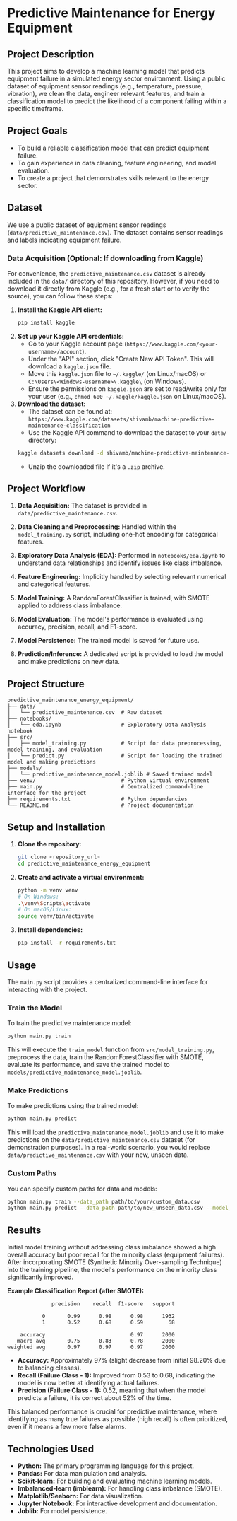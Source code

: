 # Predictive Maintenance for Energy Equipment

## Project Description

This project aims to develop a machine learning model that predicts equipment failure in a simulated energy sector environment. Using a public dataset of equipment sensor readings (e.g., temperature, pressure, vibration), we clean the data, engineer relevant features, and train a classification model to predict the likelihood of a component failing within a specific timeframe.

## Project Goals

*   To build a reliable classification model that can predict equipment failure.
*   To gain experience in data cleaning, feature engineering, and model evaluation.
*   To create a project that demonstrates skills relevant to the energy sector.

## Dataset

We use a public dataset of equipment sensor readings (`data/predictive_maintenance.csv`). The dataset contains sensor readings and labels indicating equipment failure.

### Data Acquisition (Optional: If downloading from Kaggle)

For convenience, the `predictive_maintenance.csv` dataset is already included in the `data/` directory of this repository. However, if you need to download it directly from Kaggle (e.g., for a fresh start or to verify the source), you can follow these steps:

1.  **Install the Kaggle API client:**
    ```bash
    pip install kaggle
    ```
2.  **Set up your Kaggle API credentials:**
    *   Go to your Kaggle account page (`https://www.kaggle.com/<your-username>/account`).
    *   Under the "API" section, click "Create New API Token". This will download a `kaggle.json` file.
    *   Move this `kaggle.json` file to `~/.kaggle/` (on Linux/macOS) or `C:\Users\<Windows-username>\.kaggle\` (on Windows).
    *   Ensure the permissions on `kaggle.json` are set to read/write only for your user (e.g., `chmod 600 ~/.kaggle/kaggle.json` on Linux/macOS).
3.  **Download the dataset:**
    *   The dataset can be found at: `https://www.kaggle.com/datasets/shivamb/machine-predictive-maintenance-classification`
    *   Use the Kaggle API command to download the dataset to your `data/` directory:
    ```bash
    kaggle datasets download -d shivamb/machine-predictive-maintenance-classification -p data/
    ```
    *   Unzip the downloaded file if it's a `.zip` archive.

## Project Workflow

1.  **Data Acquisition:** The dataset is provided in `data/predictive_maintenance.csv`.

2.  **Data Cleaning and Preprocessing:** Handled within the `model_training.py` script, including one-hot encoding for categorical features.
3.  **Exploratory Data Analysis (EDA):** Performed in `notebooks/eda.ipynb` to understand data relationships and identify issues like class imbalance.
4.  **Feature Engineering:** Implicitly handled by selecting relevant numerical and categorical features.
5.  **Model Training:** A RandomForestClassifier is trained, with SMOTE applied to address class imbalance.
6.  **Model Evaluation:** The model's performance is evaluated using accuracy, precision, recall, and F1-score.
7.  **Model Persistence:** The trained model is saved for future use.
8.  **Prediction/Inference:** A dedicated script is provided to load the model and make predictions on new data.

## Project Structure

```
predictive_maintenance_energy_equipment/
├── data/
│   └── predictive_maintenance.csv  # Raw dataset
├── notebooks/
│   └── eda.ipynb                   # Exploratory Data Analysis notebook
├── src/
│   ├── model_training.py           # Script for data preprocessing, model training, and evaluation
│   └── predict.py                  # Script for loading the trained model and making predictions
├── models/
│   └── predictive_maintenance_model.joblib # Saved trained model
├── venv/                           # Python virtual environment
├── main.py                         # Centralized command-line interface for the project
├── requirements.txt                # Python dependencies
└── README.md                       # Project documentation
```

## Setup and Installation

1.  **Clone the repository:**
    ```bash
    git clone <repository_url>
    cd predictive_maintenance_energy_equipment
    ```
2.  **Create and activate a virtual environment:**
    ```bash
    python -m venv venv
    # On Windows:
    .\venv\Scripts\activate
    # On macOS/Linux:
    source venv/bin/activate
    ```
3.  **Install dependencies:**
    ```bash
    pip install -r requirements.txt
    ```

## Usage

The `main.py` script provides a centralized command-line interface for interacting with the project.

### Train the Model

To train the predictive maintenance model:

```bash
python main.py train
```

This will execute the `train_model` function from `src/model_training.py`, preprocess the data, train the RandomForestClassifier with SMOTE, evaluate its performance, and save the trained model to `models/predictive_maintenance_model.joblib`.

### Make Predictions

To make predictions using the trained model:

```bash
python main.py predict
```

This will load the `predictive_maintenance_model.joblib` and use it to make predictions on the `data/predictive_maintenance.csv` dataset (for demonstration purposes). In a real-world scenario, you would replace `data/predictive_maintenance.csv` with your new, unseen data.

### Custom Paths

You can specify custom paths for data and models:

```bash
python main.py train --data_path path/to/your/custom_data.csv
python main.py predict --data_path path/to/new_unseen_data.csv --model_path path/to/your/custom_model.joblib
```

## Results

Initial model training without addressing class imbalance showed a high overall accuracy but poor recall for the minority class (equipment failures). After incorporating SMOTE (Synthetic Minority Over-sampling Technique) into the training pipeline, the model's performance on the minority class significantly improved.

**Example Classification Report (after SMOTE):**

```
              precision    recall  f1-score   support

           0       0.99      0.98      0.98      1932
           1       0.52      0.68      0.59        68

    accuracy                           0.97      2000
   macro avg       0.75      0.83      0.78      2000
weighted avg       0.97      0.97      0.97      2000
```

*   **Accuracy:** Approximately 97% (slight decrease from initial 98.20% due to balancing classes).
*   **Recall (Failure Class - 1):** Improved from 0.53 to 0.68, indicating the model is now better at identifying actual failures.
*   **Precision (Failure Class - 1):** 0.52, meaning that when the model predicts a failure, it is correct about 52% of the time.

This balanced performance is crucial for predictive maintenance, where identifying as many true failures as possible (high recall) is often prioritized, even if it means a few more false alarms.

## Technologies Used

*   **Python:** The primary programming language for this project.
*   **Pandas:** For data manipulation and analysis.
*   **Scikit-learn:** For building and evaluating machine learning models.
*   **Imbalanced-learn (imblearn):** For handling class imbalance (SMOTE).
*   **Matplotlib/Seaborn:** For data visualization.
*   **Jupyter Notebook:** For interactive development and documentation.
*   **Joblib:** For model persistence.
